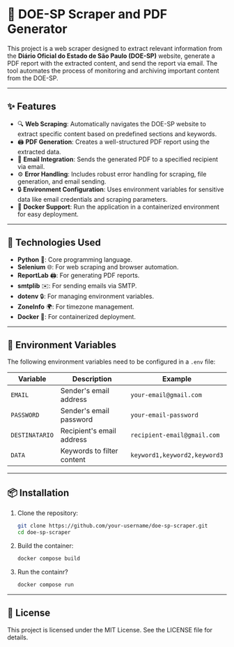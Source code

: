 # 📰 DOE-SP Scraper and PDF Generator

This project is a web scraper designed to extract relevant information from the **Diário Oficial do Estado de São Paulo (DOE-SP)** website, generate a PDF report with the extracted content, and send the report via email. The tool automates the process of monitoring and archiving important content from the DOE-SP.

---

## ✨ Features

- 🔍 **Web Scraping**: Automatically navigates the DOE-SP website to extract specific content based on predefined sections and keywords.
- 🖨️ **PDF Generation**: Creates a well-structured PDF report using the extracted data.
- 📧 **Email Integration**: Sends the generated PDF to a specified recipient via email.
- ⚙️ **Error Handling**: Includes robust error handling for scraping, file generation, and email sending.
- 🔒 **Environment Configuration**: Uses environment variables for sensitive data like email credentials and scraping parameters.
- 🐳 **Docker Support**: Run the application in a containerized environment for easy deployment.


---

## 🚀 Technologies Used

- **Python** 🐍: Core programming language.
- **Selenium** 🌐: For web scraping and browser automation.
- **ReportLab** 🖨️: For generating PDF reports.
- **smtplib** ✉️: For sending emails via SMTP.
- **dotenv** 🔒: For managing environment variables.
- **ZoneInfo** 🌍: For timezone management.
- **Docker** 🐳: For containerized deployment.

---

## 🔑 Environment Variables

The following environment variables need to be configured in a `.env` file:

| **Variable**   | **Description**                     | **Example**                |
|----------------|-------------------------------------|----------------------------|
| `EMAIL`        | Sender's email address             | `your-email@gmail.com`     |
| `PASSWORD`     | Sender's email password            | `your-email-password`      |
| `DESTINATARIO` | Recipient's email address          | `recipient-email@gmail.com`|
| `DATA`         | Keywords to filter content         | `keyword1,keyword2,keyword3`|


---

## 📦 Installation

1. Clone the repository:
   ```bash
   git clone https://github.com/your-username/doe-sp-scraper.git
   cd doe-sp-scraper
2. Build the container:
   ```bash
   docker compose build
3. Run the containr?
    ```bash
   docker compose run
---

## 📜 License
This project is licensed under the MIT License. See the LICENSE file for details.